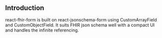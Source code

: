 ## Introduction

react-fhir-form is built on react-jsonschema-form using CustomArrayField and CustomObjectField. It suits FHIR json schema well with a compact UI and handles the infinite referencing.